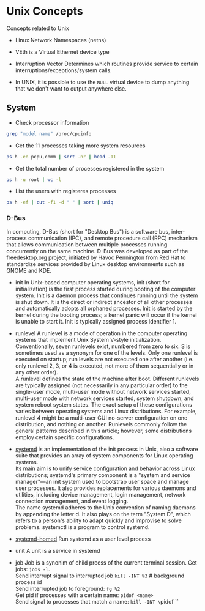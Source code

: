 # Unix Concepts


Concepts related to Unix


* Linux Network Namespaces (netns)
* VEth is a Virtual Ethernet device type
* Interruption Vector
Determines which routines provide service to certain interruptions/exceptions/system calls.

* In UNIX, it is possible to use the `NULL` virtual device to dump anything that we don't want to output anywhere else.

## System
* Check processor information
```bash
grep "model name" /proc/cpuinfo
```

* Get the 11 processes taking more system resources
```bash
ps h -eo pcpu,comm | sort -nr | head -11
```

* Get the total number of processes registered in the system
```bash
ps h -u root | wc -l
```

* List the users with registeres processes
```bash
ps h -ef | cut -f1 -d " " | sort | uniq
```

### D-Bus
In computing, D-Bus (short for "Desktop Bus") is a software bus, inter-process communication (IPC), and remote procedure call (RPC) mechanism that allows communication between multiple processes running concurrently on the same machine. D-Bus was developed as part of the freedesktop.org project, initiated by Havoc Pennington from Red Hat to standardize services provided by Linux desktop environments such as GNOME and KDE.

* init
In Unix-based computer operating systems, init (short for initialization) is the first process started during booting of the computer system. Init is a daemon process that continues running until the system is shut down. It is the direct or indirect ancestor of all other processes and automatically adopts all orphaned processes. Init is started by the kernel during the booting process; a kernel panic will occur if the kernel is unable to start it. Init is typically assigned process identifier 1.  

* runlevel
A runlevel is a mode of operation in the computer operating systems that implement Unix System V-style initialization. Conventionally, seven runlevels exist, numbered from zero to six. S is sometimes used as a synonym for one of the levels. Only one runlevel is executed on startup; run levels are not executed one after another (i.e. only runlevel 2, 3, or 4 is executed, not more of them sequentially or in any other order).  
A runlevel defines the state of the machine after boot. Different runlevels are typically assigned (not necessarily in any particular order) to the single-user mode, multi-user mode without network services started, multi-user mode with network services started, system shutdown, and system reboot system states. The exact setup of these configurations varies between operating systems and Linux distributions. For example, runlevel 4 might be a multi-user GUI no-server configuration on one distribution, and nothing on another. Runlevels commonly follow the general patterns described in this article; however, some distributions employ certain specific configurations. 

* [systemd](https://systemd.io/)
is an implementation of the init process in Unix, also a software suite that provides an array of system components for Linux operating systems.  
Its main aim is to unify service configuration and behavior across Linux distributions; systemd's primary component is a "system and service manager"—an init system used to bootstrap user space and manage user processes. It also provides replacements for various daemons and utilities, including device management, login management, network connection management, and event logging.  
The name systemd adheres to the Unix convention of naming daemons by appending the letter d. It also plays on the term "System D", which refers to a person's ability to adapt quickly and improvise to solve problems. 
systemctl is a program to control systemd.

* [systemd-homed](https://www.freedesktop.org/software/systemd/man/systemd-homed.service.html)
Run systemd as a user level process

* unit
A unit is a service in systemd

* job
Job is a synonim of child prcess of the current terminal session.
Get jobs: `jobs -l`.  
Send interrupt signal to interrupted job `kill -INT %3` # background process id  
Send interrupted job to foreground: `fg %2`  
Get pid if processes with a certain name: `pidof <name>`  
Send signal to processes that match a name:  `kill -INT \`pidof <name>\``